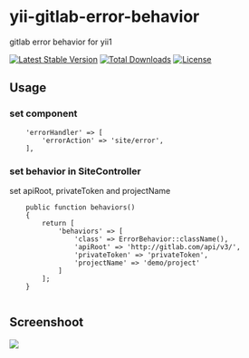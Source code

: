 # yii-gitlab-error-behavior
gitlab error behavior for yii1



[![Latest Stable Version](https://poser.pugx.org/zacksleo/yii-gitlab-error-behavior/version)](https://packagist.org/packages/zacksleo/yii-gitlab-error-behavior)
[![Total Downloads](https://poser.pugx.org/zacksleo/yii-gitlab-error-behavior/downloads)](https://packagist.org/packages/zacksleo/yii-gitlab-error-behavior)
[![License](https://poser.pugx.org/zacksleo/yii-gitlab-error-behavior/license)](https://packagist.org/packages/zacksleo/yii-gitlab-error-behavior)


## Usage


### set component

```
    'errorHandler' => [
        'errorAction' => 'site/error',
    ],

```
### set behavior in SiteController

set apiRoot, privateToken and projectName

```
    public function behaviors()
    {
        return [
            'behaviors' => [
                'class' => ErrorBehavior::className(),
                'apiRoot' => 'http://gitlab.com/api/v3/',
                'privateToken' => 'privateToken',
                'projectName' => 'demo/project'
            ]
        ];
    }
    
```

## Screenshoot

![](http://ww1.sinaimg.cn/large/675eb504gy1fe0mhspoo6j212706vabc.jpg)
